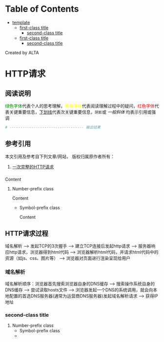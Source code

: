 
Table of Contents
=================

   * [template](#template)
      * [first-class title](#first-class-title)
         * [second-class title](#second-class-title)
      * [first-class title](#first-class-title-1)
         * [second-class title](#second-class-title-1)

Created by ALTA
# HTTP请求  
## 阅读说明  

<font color=#008000>绿色字体</font>代表个人的思考理解，<font color=Yellow>黄色字体</font>代表阅读理解过程中的疑问，<font color=Red>红色字体</font>代表关键重要信息，<u>下划线</u>代表次关键重要信息，`阴影`或 *一般斜体* 均表示引用或强调 

```python
# ---------------------------------- 输出结果
```

## 参考引用  

本文引用及参考自下列文章/网站， 版权归属原作者所有：

1. [一次完整的HTTP请求](https://www.cnblogs.com/engeng/articles/5959335.html)

### 

Content 

1. Number-prefix class  

   Content 

   - Symbol-prefix class 

     Content 

## HTTP请求过程

域名解析 --> 发起TCP的3次握手 --> 建立TCP连接后发起http请求 --> 服务器响应http请求，浏览器得到html代码 --> 浏览器解析html代码，并请求html代码中的资源（如js、css、图片等） --> 浏览器对页面进行渲染呈现给用户  

### 域名解析  

域名解析顺序：浏览器首先搜索浏览器自身的DNS缓存 --> 搜索操作系统自身的DNS缓存 --> 尝试读取hosts文件 --> 浏览器发起一个DNS的系统调用，就会向本地配置的首选DNS服务器(通常为运营商DNS服务器)发起域名解析请求 --> 获得IP地址

### second-class title  

1. Number-prefix class  
   - Symbol-prefix class
   - 